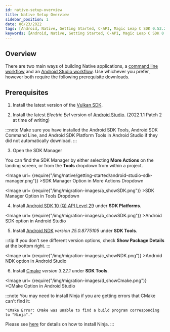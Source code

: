 ```yaml
---
id: native-setup-overview
title: Native Setup Overview
sidebar_position: 1
date: 06/23/2022
tags: [Android, Native, Getting Started, C-API, Magic Leap C SDK 0.52.2, Android Studio, Command Line]
keywords: [Android, Native, Getting Started, C-API, Magic Leap C SDK 0.52.2, Android Studio, Command Line]
---
```



## Overview

There are two main ways of building Native applications, a [command line workflow](/versioned_docs/version-02-Aug-2023/guides/native/getting-started/command-line-workflow.md) and an [Android Studio workflow](/versioned_docs/version-02-Aug-2023/guides/native/getting-started/android-studio-workflow.md). Use whichever you prefer, however both require the following prerequisite downloads.

## Prerequisites

1. Install the latest version of the [Vulkan SDK](https://www.lunarg.com/vulkan-sdk/).

2. Install the latest *Electric Eel* version of [Android Studio](https://developer.android.com/studio/archive). (2022.1.1 Patch 2 at time of writing)

:::note
Make sure you have installed the Android SDK Tools, Android SDK Command Line, and Android SDK Platform Tools in Android Studio if they did not automatically download.
:::

3. Open the SDK Manager

You can find the SDK Manager by either selecting **More Actions** on the landing screen, or from the **Tools** dropdown from within a project.

<Image url= {require("/img/native/getting-started/android-studio-sdk-manager.png")} >SDK Manager Option in More Actions Dropdown</Image>

<Image url= {require("/img/migration-images/a_showSDK.png")} >SDK Manager Option in Tools Dropdown</Image>

4. Install [Android SDK 10 (Q) API Level 29](https://developer.android.com/about/versions/10/setup-sdk) under **SDK Platforms**.

<Image url= {require("/img/migration-images/b_showSDK.png")} >Android SDK option in Android Studio</Image>

5. Install [Android NDK](https://developer.android.com/ndk) *version 25.0.8775105* under **SDK Tools**.

:::tip
If you don't see different version options, check **Show Package Details** at the bottom right.
:::

<Image url= {require("/img/migration-images/c_showNDK.png")} >Android NDK option in Android Studio</Image>

6. Install [Cmake](https://cmake.org/) *version 3.22.1* under **SDK Tools**.

<Image url= {require("/img/migration-images/d_showCmake.png")} >CMake Option in Android Studio</Image>

:::note
You may need to install Ninja if you are getting errors that CMake can't find it:

```shell
"CMake Error: CMake was unable to find a build program corresponding to "Ninja"."
```

Please see [here](https://ninja-build.org) for details on how to install Ninja.
:::

